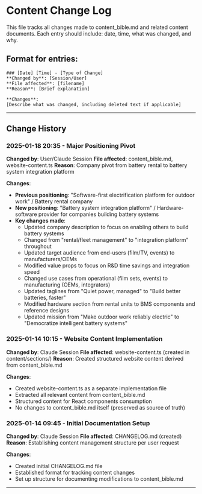 # Content Change Log

This file tracks all changes made to content_bible.md and related content documents.
Each entry should include: date, time, what was changed, and why.

## Format for entries:
```
### [Date] [Time] - [Type of Change]
**Changed by**: [Session/User]
**File affected**: [filename]
**Reason**: [Brief explanation]

**Changes**:
[Describe what was changed, including deleted text if applicable]
```

---

## Change History

### 2025-01-18 20:35 - Major Positioning Pivot
**Changed by**: User/Claude Session
**File affected**: content_bible.md, website-content.ts
**Reason**: Company pivot from battery rental to battery system integration platform

**Changes**:
- **Previous positioning**: "Software-first electrification platform for outdoor work" / Battery rental company
- **New positioning**: "Battery system integration platform" / Hardware-software provider for companies building battery systems
- **Key changes made**:
  - Updated company description to focus on enabling others to build battery systems
  - Changed from "rental/fleet management" to "integration platform" throughout
  - Updated target audience from end-users (film/TV, events) to manufacturers/OEMs
  - Modified value props to focus on R&D time savings and integration speed
  - Changed use cases from operational (film sets, events) to manufacturing (OEMs, integrators)
  - Updated taglines from "Quiet power, managed" to "Build better batteries, faster"
  - Modified hardware section from rental units to BMS components and reference designs
  - Updated mission from "Make outdoor work reliably electric" to "Democratize intelligent battery systems"

### 2025-01-14 10:15 - Website Content Implementation
**Changed by**: Claude Session
**File affected**: website-content.ts (created in content/sections/)
**Reason**: Created structured website content derived from content_bible.md

**Changes**:
- Created website-content.ts as a separate implementation file
- Extracted all relevant content from content_bible.md
- Structured content for React components consumption
- No changes to content_bible.md itself (preserved as source of truth)

### 2025-01-14 09:45 - Initial Documentation Setup
**Changed by**: Claude Session
**File affected**: CHANGELOG.md (created)
**Reason**: Establishing content management structure per user request

**Changes**:
- Created initial CHANGELOG.md file
- Established format for tracking content changes
- Set up structure for documenting modifications to content_bible.md

---